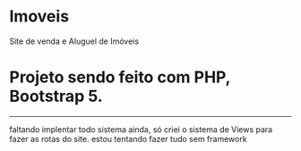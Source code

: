# Imoveis
Site de venda e Aluguel de Imóveis
# Projeto sendo feito com PHP, Bootstrap 5. 
<hr>
faltando implentar todo sistema ainda, só criei o sistema de Views para fazer as rotas do site. 
estou tentando fazer tudo sem framework